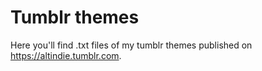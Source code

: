 # Tumblr themes
Here you'll find .txt files of my tumblr themes published on https://altindie.tumblr.com.

